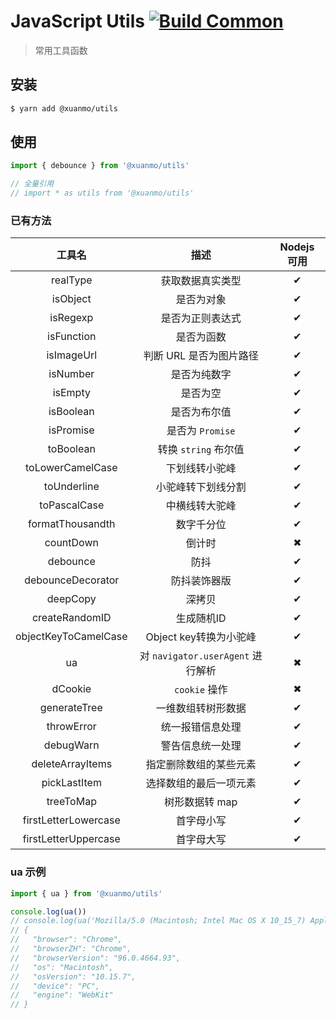 # JavaScript Utils [![Build Common](https://github.com/D-xuanmo/utils/actions/workflows/build.yml/badge.svg)](https://github.com/D-xuanmo/utils/actions/workflows/build.yml)

> 常用工具函数

## 安装

```bash
$ yarn add @xuanmo/utils
```

## 使用

```js
import { debounce } from '@xuanmo/utils'

// 全量引用
// import * as utils from '@xuanmo/utils'
```

### 已有方法

|工具名|描述|Nodejs 可用|
|:----:|:---:|:------:|
|realType|获取数据真实类型|✔|
|isObject|是否为对象|✔|
|isRegexp|是否为正则表达式|✔|
|isFunction|是否为函数|✔|
|isImageUrl|判断 URL 是否为图片路径|✔|
|isNumber|是否为纯数字|✔|
|isEmpty|是否为空|✔|
|isBoolean|是否为布尔值|✔|
|isPromise|是否为 `Promise`|✔|
|toBoolean|转换 `string` 布尔值|✔|
|toLowerCamelCase|下划线转小驼峰|✔|
|toUnderline|小驼峰转下划线分割|✔|
|toPascalCase|中横线转大驼峰|✔|
|formatThousandth|数字千分位|✔|
|countDown|倒计时|✖|
|debounce|防抖|✔|
|debounceDecorator|防抖装饰器版|✔|
|deepCopy|深拷贝|✔|
|createRandomID|生成随机ID|✔|
|objectKeyToCamelCase|Object key转换为小驼峰|✔|
|ua|对 `navigator.userAgent` 进行解析|✖|
|dCookie|`cookie` 操作|✖|
|generateTree|一维数组转树形数据|✔|
|throwError|统一报错信息处理|✔|
|debugWarn|警告信息统一处理|✔|
|deleteArrayItems|指定删除数组的某些元素|✔|
|pickLastItem|选择数组的最后一项元素|✔|
|treeToMap|树形数据转 map|✔|
|firstLetterLowercase|首字母小写|✔|
|firstLetterUppercase|首字母大写|✔|

### ua 示例

```js
import { ua } from '@xuanmo/utils'

console.log(ua())
// console.log(ua('Mozilla/5.0 (Macintosh; Intel Mac OS X 10_15_7) AppleWebKit/537.36 (KHTML, like Gecko) Chrome/96.0.4664.93 Safari/537.36'))
// {
//   "browser": "Chrome",
//   "browserZH": "Chrome",
//   "browserVersion": "96.0.4664.93",
//   "os": "Macintosh",
//   "osVersion": "10.15.7",
//   "device": "PC",
//   "engine": "WebKit"
// }
```